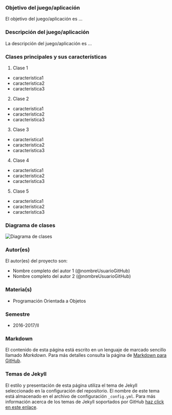 ### Objetivo del juego/aplicación
El objetivo del juego/aplicación es ...

### Descripción del juego/aplicación
La descripción del juego/aplicación es ...

### Clases principales y sus características
1. Clase 1
* caracteristica1
* caracteristica2
* caracteristica3

2. Clase 2
* caracteristica1
* caracteristica2
* caracteristica3

3. Clase 3
* caracteristica1
* caracteristica2
* caracteristica3

4. Clase 4
* caracteristica1
* caracteristica2
* caracteristica3

5. Clase 5
* caracteristica1
* caracteristica2
* caracteristica3

### Diagrama de clases
![Diagrama de clases](url-del-diagrama.png)

### Autor(es)
El autor(es) del proyecto son:
- Nombre completo del autor 1 (@nombreUsuarioGitHub)
- Nombre completo del autor 2 (@nombreUsuarioGitHub)

### Materia(s)
- Programación Orientada a Objetos

### Semestre
- 2016-2017/II

### Markdown
El contenido de esta página está escrito en un lenguaje de marcado sencillo llamado *Markdown*. Para más detalles consulta la página de [Markdown para GitHub](https://guides.github.com/features/mastering-markdown/).

### Temas de Jekyll
El estilo y presentación de esta página utiliza el tema de Jekyll seleccionado en la configuración del repositorio. El nombre de este tema está almacenado en el archivo de configuración `_config.yml`. Para más información acerca de los temas de Jekyll soportados por GitHub [haz click en este enlace](https://pages.github.com/themes/).
